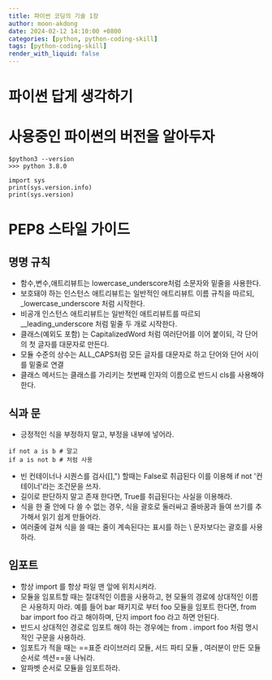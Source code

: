 ```yaml
---
title: 파이썬 코딩의 기술 1장
author: moon-akdong
date: 2024-02-12 14:10:00 +0800
categories: [python, python-coding-skill]
tags: [python-coding-skill]
render_with_liquid: false
---
```


# 파이썬 답게 생각하기 
# 사용중인 파이썬의 버전을 알아두자 
```
$python3 --version
>>> python 3.8.0
```

```
import sys 
print(sys.version.info)
print(sys.version)
```

# PEP8 스타일 가이드 
## 명명 규칙
- 함수,변수,애트리뷰트는 lowercase_underscore처럼 소문자와 밑줄을 사용한다. 
- 보호돼야 하는 인스턴스 애트리뷰트는 일반적인 애트리뷰트 이름 규칙을 따르되,  \_lowercase_underscore 처럼 시작한다.  
- 비공개 인스턴스 애트리뷰트는 일반적인 애트리뷰트를 따르되 \_\_leading_underscore 처럼 밑줄 두 개로 시작한다. 
- 클래스(예외도 포함) 는 CapitalizedWord 처럼 여러단어를 이어 붙이되, 각 단어의 첫 글자를 대문자로 만든다. 
- 모듈 수준의 상수는 ALL_CAPS처럼 모든 글자를 대문자로 하고 단어와 단어 사이를 밑줄로 연결 
- 클래스 메서드는 클래스를 가리키는 첫번째 인자의 이름으로 반드시 cls를 사용해야한다. 
## 식과 문 
- 긍정적인 식을 부정하지 말고, 부정을 내부에 넣어라. 
```
if not a is b # 말고 
if a is not b # 처럼 사용 
```

- 빈 컨테이너나 시퀀스를 검사([],") 할때는 False로 취급된다 이를 이용해 if not '컨테이너'라는 조건문을 쓰자.
- 길이로 판단하지 말고 존재 한다면, True를 취급된다는 사실을 이용해라. 
- 식을 한 줄 안에 다 쓸 수 없는 경우, 식을 괄호로 둘러싸고 줄바꿈과 들여 쓰기를 추가해서 읽기 쉽게 만들어라. 
- 여러줄에 걸쳐 식을 쓸 때는 줄이 계속된다는 표시를 하는 \ 문자보다는 괄호를 사용하라. 
## 임포트 
- 항상 import 를 항상 파일 맨 앞에 위치시켜라. 
- 모듈을 임포트할 때는 절대적인 이름을 사용하고, 현 모듈의 경로에 상대적인 이름은 사용하지 마라. 예를 들어 bar 패키지로 부터 foo 모듈을 임포트 한다면, from bar import foo 라고 해야하며, 단지 import foo 라고 하면 안된다. 
- 반드시 상대적인 경로로 임포트 해야 하는 경우에는 from . import foo 처럼 명시적인 구문을 사용하라. 
- 임포트가 적을 때는 ==표준 라이브러리 모듈, 서드 파티 모듈 , 여러분이 만든 모듈 순서로 섹션==을 나눠라. 
- 알파벳 순서로 모듈을 임포트하라. 

